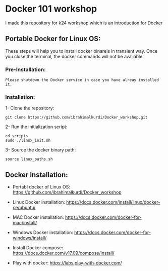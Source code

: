 # Docker 101 workshop
I made this repository for k24 workshop which is an introduction for Docker

## Portable Docker for Linux OS:
These steps will help you to install docker binareis in transient way. 
Once you close the terminal, the docker commands will not be avaliable.

### Pre-Installation:
```
Please shutdown the Docker service in case you have alreay installed it. 
```

### Installation:
1- Clone the repository:
```
git clone https://github.com/ibrahimalkurdi/Docker_workshop.git
```

2- Run the initialization script:
```
cd scripts
sudo ./linux_init.sh
```

3- Source the docker binary path:
```
source linux_paths.sh
```
## Docker installation:
* Portabl docker of Linux OS:
https://github.com/ibrahimalkurdi/Docker_workshop

* Linux Docker installation:
https://docs.docker.com/install/linux/docker-ce/ubuntu/

* MAC Docker installation:
https://docs.docker.com/docker-for-mac/install/

* Windows Docker installation:
https://docs.docker.com/docker-for-windows/install/

* Install Docker compose:
https://docs.docker.com/v17.09/compose/install/

* Play with docker:
https://labs.play-with-docker.com/
